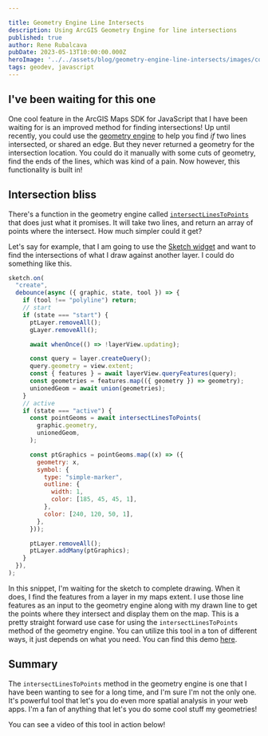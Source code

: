 ```yaml
---

title: Geometry Engine Line Intersects
description: Using ArcGIS Geometry Engine for line intersections
published: true
author: Rene Rubalcava
pubDate: 2023-05-13T10:00:00.000Z
heroImage: '../../assets/blog/geometry-engine-line-intersects/images/cover.jpg'
tags: geodev, javascript
---
```


## I've been waiting for this one

One cool feature in the ArcGIS Maps SDK for JavaScript that I have been waiting
for is an improved method for finding intersections! Up until recently, you
could use the
[geometry engine](https://developers.arcgis.com/javascript/latest/api-reference/esri-geometry-geometryEngine.html)
to help you find _if_ two lines intersected, or shared an edge. But they never
returned a geometry for the intersection location. You could do it manually with
some cuts of geometry, find the ends of the lines, which was kind of a pain. Now
however, this functionality is built in!

## Intersection bliss

There's a function in the geometry engine called
[`intersectLinesToPoints`](https://developers.arcgis.com/javascript/latest/api-reference/esri-geometry-geometryEngine.html#intersectLinesToPoints)
that does just what it promises. It will take two lines, and return an array of
points where the intersect. How much simpler could it get?

Let's say for example, that I am going to use the
[Sketch widget](https://developers.arcgis.com/javascript/latest/api-reference/esri-widgets-Sketch.html)
and want to find the intersections of what I draw against another layer. I could
do something like this.

```js
sketch.on(
  "create",
  debounce(async ({ graphic, state, tool }) => {
    if (tool !== "polyline") return;
    // start
    if (state === "start") {
      ptLayer.removeAll();
      gLayer.removeAll();

      await whenOnce(() => !layerView.updating);

      const query = layer.createQuery();
      query.geometry = view.extent;
      const { features } = await layerView.queryFeatures(query);
      const geometries = features.map(({ geometry }) => geometry);
      unionedGeom = await union(geometries);
    }
    // active
    if (state === "active") {
      const pointGeoms = await intersectLinesToPoints(
        graphic.geometry,
        unionedGeom,
      );

      const ptGraphics = pointGeoms.map((x) => ({
        geometry: x,
        symbol: {
          type: "simple-marker",
          outline: {
            width: 1,
            color: [185, 45, 45, 1],
          },
          color: [240, 120, 50, 1],
        },
      }));

      ptLayer.removeAll();
      ptLayer.addMany(ptGraphics);
    }
  }),
);
```

In this snippet, I'm waiting for the sketch to complete drawing. When it does, I
find the features from a layer in my maps extent. I use those line features as
an input to the geometry engine along with my drawn line to get the points where
they intersect and display them on the map. This is a pretty straight forward
use case for using the `intersectLinesToPoints` method of the geometry engine.
You can utilize this tool in a ton of different ways, it just depends on what
you need. You can find this demo
[here](https://codepen.io/odoe/pen/mdKKagy?editors=0010).

## Summary

The `intersectLinesToPoints` method in the geometry engine is one that I have
been wanting to see for a long time, and I'm sure I'm not the only one. It's
powerful tool that let's you do even more spatial analysis in your web apps. I'm
a fan of anything that let's you do some cool stuff my geometries!

You can see a video of this tool in action below!

<lite-youtube videoid="XW062PwBHZA"></lite-youtube>
